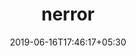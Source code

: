 ---
title: "nerror"
date: 2019-06-16T17:46:17+05:30
type: "organisations"
org_name: "Netflix, Inc."
repo_desc: "nerror: rich JavaScript errors"
repo_link: https://github.com/Netflix/nerror


---